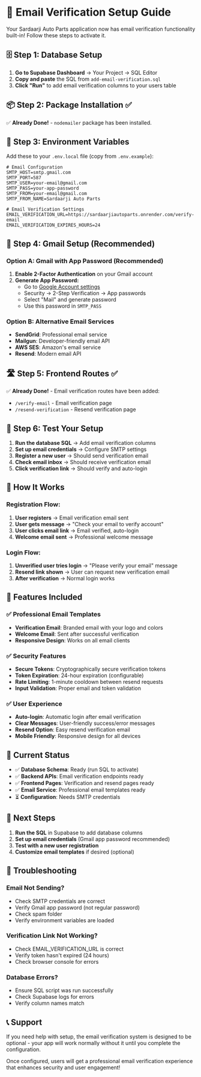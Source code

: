# 📧 Email Verification Setup Guide

Your Sardaarji Auto Parts application now has email verification functionality built-in! Follow these steps to activate it.

## 🗄️ Step 1: Database Setup

1. **Go to Supabase Dashboard** → Your Project → SQL Editor
2. **Copy and paste** the SQL from `add-email-verification.sql`
3. **Click "Run"** to add email verification columns to your users table

## 📦 Step 2: Package Installation ✅

✅ **Already Done!** - `nodemailer` package has been installed.

## 🔧 Step 3: Environment Variables

Add these to your `.env.local` file (copy from `.env.example`):

```env
# Email Configuration
SMTP_HOST=smtp.gmail.com
SMTP_PORT=587
SMTP_USER=your-email@gmail.com
SMTP_PASS=your-app-password
SMTP_FROM=your-email@gmail.com
SMTP_FROM_NAME=Sardaarji Auto Parts

# Email Verification Settings
EMAIL_VERIFICATION_URL=https://sardaarjiautoparts.onrender.com/verify-email
EMAIL_VERIFICATION_EXPIRES_HOURS=24
```

## 📧 Step 4: Gmail Setup (Recommended)

### Option A: Gmail with App Password (Recommended)

1. **Enable 2-Factor Authentication** on your Gmail account
2. **Generate App Password:**
   - Go to [Google Account settings](https://myaccount.google.com/)
   - Security → 2-Step Verification → App passwords
   - Select "Mail" and generate password
   - Use this password in `SMTP_PASS`

### Option B: Alternative Email Services

- **SendGrid**: Professional email service
- **Mailgun**: Developer-friendly email API  
- **AWS SES**: Amazon's email service
- **Resend**: Modern email API

## 🛣️ Step 5: Frontend Routes ✅

✅ **Already Done!** - Email verification routes have been added:
- `/verify-email` - Email verification page
- `/resend-verification` - Resend verification page

## 🎯 Step 6: Test Your Setup

1. **Run the database SQL** → Add email verification columns
2. **Set up email credentials** → Configure SMTP settings
3. **Register a new user** → Should send verification email
4. **Check email inbox** → Should receive verification email
5. **Click verification link** → Should verify and auto-login

## 🔄 How It Works

### Registration Flow:
1. **User registers** → Email verification email sent
2. **User gets message** → "Check your email to verify account"
3. **User clicks email link** → Email verified, auto-login
4. **Welcome email sent** → Professional welcome message

### Login Flow:
1. **Unverified user tries login** → "Please verify your email" message
2. **Resend link shown** → User can request new verification email
3. **After verification** → Normal login works

## 🎨 Features Included

### ✅ Professional Email Templates
- **Verification Email**: Branded email with your logo and colors
- **Welcome Email**: Sent after successful verification
- **Responsive Design**: Works on all email clients

### ✅ Security Features
- **Secure Tokens**: Cryptographically secure verification tokens
- **Token Expiration**: 24-hour expiration (configurable)
- **Rate Limiting**: 1-minute cooldown between resend requests
- **Input Validation**: Proper email and token validation

### ✅ User Experience
- **Auto-login**: Automatic login after email verification
- **Clear Messages**: User-friendly success/error messages
- **Resend Option**: Easy resend verification email
- **Mobile Friendly**: Responsive design for all devices

## 🚨 Current Status

- ✅ **Database Schema**: Ready (run SQL to activate)
- ✅ **Backend APIs**: Email verification endpoints ready
- ✅ **Frontend Pages**: Verification and resend pages ready
- ✅ **Email Service**: Professional email templates ready
- ⏳ **Configuration**: Needs SMTP credentials

## 🎯 Next Steps

1. **Run the SQL** in Supabase to add database columns
2. **Set up email credentials** (Gmail app password recommended)
3. **Test with a new user registration**
4. **Customize email templates** if desired (optional)

## 🔧 Troubleshooting

### Email Not Sending?
- Check SMTP credentials are correct
- Verify Gmail app password (not regular password)
- Check spam folder
- Verify environment variables are loaded

### Verification Link Not Working?
- Check EMAIL_VERIFICATION_URL is correct
- Verify token hasn't expired (24 hours)
- Check browser console for errors

### Database Errors?
- Ensure SQL script was run successfully
- Check Supabase logs for errors
- Verify column names match

## 📞 Support

If you need help with setup, the email verification system is designed to be optional - your app will work normally without it until you complete the configuration.

Once configured, users will get a professional email verification experience that enhances security and user engagement!
